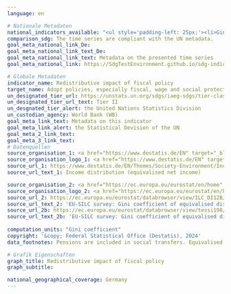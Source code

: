 ```yaml
---
language: en    

# Nationale Metadaten    
national_indicators_available: "<ul style='padding-left: 25px;'><li>Gini coefficient of equivalised disposable income before social transfers (pre-fiscal)</li> <li> Gini coefficient of equivalised disposable income (post-fiscal)</li> <li> Redistributive impact of fiscal policy</li></ul>"    
comparison_sdg: The time series are compliant with the UN metadata.    
goal_meta_national_link_De: 
goal_meta_national_link_text_De: 
goal_meta_national_link_text: Metadata on the presented time series
goal_meta_national_link: https://SdgTestEnvironment.github.io/sdg-indicators/public/Meta/10.4.2.pdf    

# Globale Metadaten    
indicator_name: Redistributive impact of fiscal policy    
target_name: Adopt policies, especially fiscal, wage and social protection policies, and progressively achieve greater equality    
un_designated_tier_url: https://unstats.un.org/sdgs/iaeg-sdgs/tier-classification/    
un_designated_tier_url_text: Tier II    
un_desgnated_tier_alert: the United Nations Statistics Division    
un_custodian_agency: World Bank (WB)    
goal_meta_link_text: Metadata on this indicator    
goal_meta_link_alert: the Statistical Devision of the UN    
goal_meta_2_link_text:     
goal_meta_3_link_text:         
# Datenquellen
source_organisation_1: <a href="https://www.destatis.de/EN" target="_blank"> Federal Statistical Office (Destatis) </a>
source_organisation_logo_1: <a href="https://www.destatis.de/EN" target="_blank"><img src="https://sdg-indikatoren.de/public/OrgImgEn/destatis.png" alt="Logo destatis" style="height:60px; width:148px"/></a>
source_url_1: https://www.destatis.de/EN/Themes/Society-Environment/Income-Consumption-Living-Conditions/Living-Conditions-Risk-Poverty/Tables/income-distribution-mz-silc.html
source_url_text_1: Income distribution (equivalised net income)

source_organisation_2: <a href="https://ec.europa.eu/eurostat/en/home" target="_blank"> Statistical office of the European Union (Eurostat) </a>
source_organisation_logo_2: <a href="https://ec.europa.eu/eurostat/en/home" target="_blank"><img src="https://sdg-indikatoren.de/public/OrgImgEn/eurostat.png" alt="Logo eurostat" style="height:60px; width:148px"/></a>
source_url_2: https://ec.europa.eu/eurostat/databrowser/view/ILC_DI12B/default/table?lang=en
source_url_text_2: 'EU-SILC survey: Gini coefficient of equivalised disposable income before social transfers (pensions included in social transfers) – Eurostat table [ilc_di12b]'
source_url_2b: https://ec.europa.eu/eurostat/databrowser/view/tessi190/default/table?lang=en
source_url_text_2b: 'EU-SILC survey: Gini coefficient of equivalised disposable income – Eurostat table [tessi190]'
    
computation_units: "Gini coefficient"    
copyright: '&copy; Federal Statistical Office (Destatis), 2024'    
data_footnotes: Pensions are included in social transfers. Equivalised disposable income without  imputed income from owner-occupied housing.<br>• Due to methodological changes, the results from 2020 onwards are only comparable with previous years to a limited extend.<br>• The results currently shown for 2020 to 2022 are final results, for 2023 first results.    

# Grafik Eigenschaften    
graph_title: Redistributive impact of fiscal policy
graph_subtitle:     

national_geographical_coverage: Germany    
---
```


<span></span>